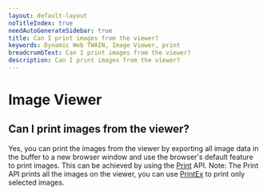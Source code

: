 ```yaml
---
layout: default-layout
noTitleIndex: true
needAutoGenerateSidebar: true
title: Can I print images from the viewer?
keywords: Dynamic Web TWAIN, Image Viewer, print
breadcrumbText: Can I print images from the viewer?
description: Can I print images from the viewer?
---
```


# Image Viewer

## Can I print images from the viewer?

Yes, you can print the images from the viewer by exporting all image data in the buffer to a new browser window and use the browser's default feature to print images. This can be achieved by using the <a href="https://www.dynamsoft.com/web-twain/docs/info/api/WebTwain_IO.html?ver=latest#print" target="_blank">Print</a> API.
Note: The Print API prints all the images on the viewer, you can use <a href="https://www.dynamsoft.com/web-twain/docs/info/api/WebTwain_IO.html?ver=latest#printex" target="_blank">PrintEx</a> to print only selected images.
